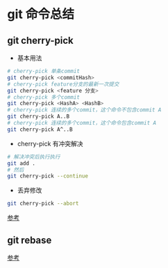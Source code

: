 # git 命令总结

## git cherry-pick 

* 基本用法
``` bash
# cherry-pick 单条commit
git cherry-pick <commitHash>
# cherry-pick feature分支的最新一次提交
git cherry-pick <feature 分支>
# cherry-pick 多个commit
git cherry-pick <HashA> <HashB>
# cherry-pick 连续的多个commit，这个命令不包含commit A
git cherry-pick A..B 
# cherry-pick 连续的多个commit，这个命令包含commit A
git cherry-pick A^..B 
```

* cherry-pick 有冲突解决
```bash
# 解决冲突后执行执行
git add .
# 然后
git cherry-pick --continue
```

* 丢弃修改
```bash
git cherry-pick --abort
```

[参考](http://www.ruanyifeng.com/blog/2020/04/git-cherry-pick.html)
## git rebase 



[参考](http://gitbook.liuhui998.com/4_2.html)




